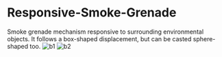 # Responsive-Smoke-Grenade
Smoke grenade mechanism responsive to surrounding environmental objects. It follows a box-shaped displacement, but can be casted sphere-shaped too.
![b1](box.gif)
![b2](cilinder.gif)
